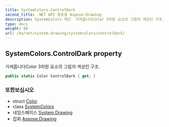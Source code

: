 ```yaml
---
title: SystemColors.ControlDark
second_title: .NET API 참조용 Aspose.Drawing
description: SystemColors 재산. 가져옵니다Color 3차원 요소의 그림자 색상인 구조.
type: docs
weight: 90
url: /ko/net/system.drawing/systemcolors/controldark/
---
```

## SystemColors.ControlDark property

가져옵니다Color 3차원 요소의 그림자 색상인 구조.

```csharp
public static Color ControlDark { get; }
```

### 또한보십시오

* struct [Color](../../color/)
* class [SystemColors](../)
* 네임스페이스 [System.Drawing](../../systemcolors/)
* 집회 [Aspose.Drawing](../../../)


